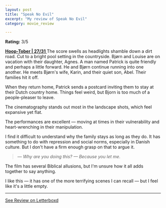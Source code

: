 ```yaml
---
layout: post
title: "Speak No Evil"
excerpt: "My review of Speak No Evil"
category: movie_review

---
```


**Rating:** 3/5

<b></b><a href="https://boxd.it/pRQY0/detail" title="Hoop-Tober | 27/31"><b>Hoop-Tober | 27/31</b>
</a>
The score swells as headlights shamble down a dirt road. Cut to a bright pool setting in the countryside. Bjørn and Louise are on vacation with their daughter, Agnes. A man named Patrick is quite friendly and perhaps a little forward. He and Bjørn continue running into one another. He meets Bjørn's wife, Karin, and their quiet son, Abel. Their families hit it off.

When they return home, Patrick sends a postcard inviting them to stay at their Dutch country home. Things feel weird, but Bjorn is too much of a people-pleaser to leave.

The cinematography stands out most in the landscape shots, which feel expansive yet flat.

The performances are excellent — moving at times in their vulnerability and heart-wrenching in their manipulation.

I find it difficult to understand why the family stays as long as they do. It has something to do with repression and social norms, especially in Danish culture. But I don't have a firm enough grasp on that to argue it.
<blockquote><i>— Why are you doing this?
</i><i>— Because you let me.</i></blockquote>The film has several Biblical allusions, but I'm unsure how it all adds together to say anything.

I like this — it has one of the more terrifying scenes I can recall — but I feel like it's a little empty.

<hr>

[See Review on Letterboxd](https://boxd.it/6O9dxD)
